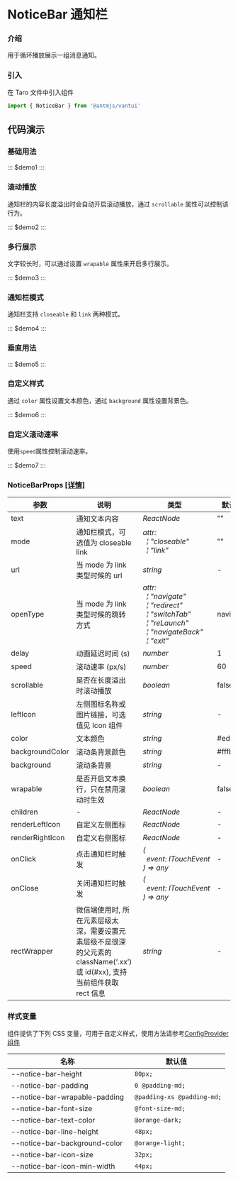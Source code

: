 # NoticeBar 通知栏

### 介绍

用于循环播放展示一组消息通知。

### 引入

在 Taro 文件中引入组件

```js
import { NoticeBar } from '@antmjs/vantui'
```

## 代码演示

### 基础用法

::: $demo1 :::

### 滚动播放

通知栏的内容长度溢出时会自动开启滚动播放，通过 `scrollable` 属性可以控制该行为。

::: $demo2 :::

### 多行展示

文字较长时，可以通过设置 `wrapable` 属性来开启多行展示。

::: $demo3 :::

### 通知栏模式

通知栏支持 `closeable` 和 `link` 两种模式。

::: $demo4 :::

### 垂直用法

::: $demo5 :::

### 自定义样式

通过 `color` 属性设置文本颜色，通过 `background` 属性设置背景色。

::: $demo6 :::

### 自定义滚动速率

使用`speed`属性控制滚动速率。

::: $demo7 :::

### NoticeBarProps [[详情]](https://github.com/AntmJS/vantui/tree/main/packages/vantui/types/notice-bar.d.ts)

| 参数            | 说明                                                                                                                      | 类型                                                                                                                                                                                                                                                                                                                                                    | 默认值   | 必填    |
| --------------- | ------------------------------------------------------------------------------------------------------------------------- | ------------------------------------------------------------------------------------------------------------------------------------------------------------------------------------------------------------------------------------------------------------------------------------------------------------------------------------------------------- | -------- | ------- |
| text            | 通知文本内容                                                                                                              | _&nbsp;&nbsp;ReactNode<br/>_                                                                                                                                                                                                                                                                                                                            | ""       | `false` |
| mode            | 通知栏模式，可选值为 closeable link                                                                                       | _&nbsp;&nbsp;attr:<br/>&nbsp;&nbsp;&nbsp;&nbsp;&brvbar;&nbsp;"closeable"<br/>&nbsp;&nbsp;&nbsp;&nbsp;&brvbar;&nbsp;"link"<br/>_                                                                                                                                                                                                                         | ""       | `false` |
| url             | 当 mode 为 link 类型时候的 url                                                                                            | _&nbsp;&nbsp;string<br/>_                                                                                                                                                                                                                                                                                                                               | -        | `false` |
| openType        | 当 mode 为 link 类型时候的跳转方式                                                                                        | _&nbsp;&nbsp;attr:<br/>&nbsp;&nbsp;&nbsp;&nbsp;&brvbar;&nbsp;"navigate"<br/>&nbsp;&nbsp;&nbsp;&nbsp;&brvbar;&nbsp;"redirect"<br/>&nbsp;&nbsp;&nbsp;&nbsp;&brvbar;&nbsp;"switchTab"<br/>&nbsp;&nbsp;&nbsp;&nbsp;&brvbar;&nbsp;"reLaunch"<br/>&nbsp;&nbsp;&nbsp;&nbsp;&brvbar;&nbsp;"navigateBack"<br/>&nbsp;&nbsp;&nbsp;&nbsp;&brvbar;&nbsp;"exit"<br/>_ | navigate | `false` |
| delay           | 动画延迟时间 (s)                                                                                                          | _&nbsp;&nbsp;number<br/>_                                                                                                                                                                                                                                                                                                                               | 1        | `false` |
| speed           | 滚动速率 (px/s)                                                                                                           | _&nbsp;&nbsp;number<br/>_                                                                                                                                                                                                                                                                                                                               | 60       | `false` |
| scrollable      | 是否在长度溢出时滚动播放                                                                                                  | _&nbsp;&nbsp;boolean<br/>_                                                                                                                                                                                                                                                                                                                              | false    | `false` |
| leftIcon        | 左侧图标名称或图片链接，可选值见 Icon 组件                                                                                | _&nbsp;&nbsp;string<br/>_                                                                                                                                                                                                                                                                                                                               | -        | `false` |
| color           | 文本颜色                                                                                                                  | _&nbsp;&nbsp;string<br/>_                                                                                                                                                                                                                                                                                                                               | #ed6a0c  | `false` |
| backgroundColor | 滚动条背景颜色                                                                                                            | _&nbsp;&nbsp;string<br/>_                                                                                                                                                                                                                                                                                                                               | #fffbe8  | `false` |
| background      | 滚动条背景                                                                                                                | _&nbsp;&nbsp;string<br/>_                                                                                                                                                                                                                                                                                                                               | -        | `false` |
| wrapable        | 是否开启文本换行，只在禁用滚动时生效                                                                                      | _&nbsp;&nbsp;boolean<br/>_                                                                                                                                                                                                                                                                                                                              | false    | `false` |
| children        | -                                                                                                                         | _&nbsp;&nbsp;ReactNode<br/>_                                                                                                                                                                                                                                                                                                                            | -        | `false` |
| renderLeftIcon  | 自定义左侧图标                                                                                                            | _&nbsp;&nbsp;ReactNode<br/>_                                                                                                                                                                                                                                                                                                                            | -        | `false` |
| renderRightIcon | 自定义右侧图标                                                                                                            | _&nbsp;&nbsp;ReactNode<br/>_                                                                                                                                                                                                                                                                                                                            | -        | `false` |
| onClick         | 点击通知栏时触发                                                                                                          | _&nbsp;&nbsp;(<br/>&nbsp;&nbsp;&nbsp;&nbsp;event:&nbsp;ITouchEvent<br/>&nbsp;&nbsp;)&nbsp;=>&nbsp;any<br/>_                                                                                                                                                                                                                                             | -        | `false` |
| onClose         | 关闭通知栏时触发                                                                                                          | _&nbsp;&nbsp;(<br/>&nbsp;&nbsp;&nbsp;&nbsp;event:&nbsp;ITouchEvent<br/>&nbsp;&nbsp;)&nbsp;=>&nbsp;any<br/>_                                                                                                                                                                                                                                             | -        | `false` |
| rectWrapper     | 微信端使用时, 所在元素层级太深，需要设置元素层级不是很深的父元素的 className(‘.xx’)或 id(#xx), 支持当前组件获取 rect 信息 | _&nbsp;&nbsp;string<br/>_                                                                                                                                                                                                                                                                                                                               | -        | `false` |

### 样式变量

组件提供了下列 CSS 变量，可用于自定义样式，使用方法请参考[ConfigProvider 组件](https://antmjs.github.io/vantui/#/config-provider)

| 名称                          | 默认值                      |
| ----------------------------- | --------------------------- |
| --notice-bar-height           | ` 80px;`                    |
| --notice-bar-padding          | ` 0 @padding-md;`           |
| --notice-bar-wrapable-padding | ` @padding-xs @padding-md;` |
| --notice-bar-font-size        | ` @font-size-md;`           |
| --notice-bar-text-color       | ` @orange-dark;`            |
| --notice-bar-line-height      | ` 48px;`                    |
| --notice-bar-background-color | ` @orange-light;`           |
| --notice-bar-icon-size        | ` 32px;`                    |
| --notice-bar-icon-min-width   | ` 44px;`                    |
